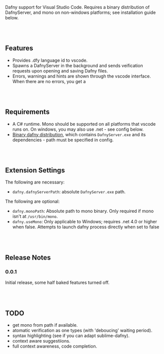 
Dafny support for Visual Studio Code.
Requires a binary distribution of DafnyServer, and mono on non-windows platforms; see installation guide below.

<br><br>
## Features

* Provides .dfy language id to vscode.
* Spawns a DafnyServer in the background and sends veification requests upon opening and saving Dafny files.
* Errors, warnings and hints are shown through the vscode interface. When there are no errors, you get a 

<br><br>
## Requirements

* A C# runtime. Mono should be supported on all platforms that vscode runs on. On windows, you may also use .net - see config below.
* [Binary dafny distribution](https://github.com/Microsoft/dafny/releases), which contains `DafnyServer.exe` and its dependencies - path must be specified in config.

<br><br>
## Extension Settings

The following are necessary:

* `dafny.dafnyServerPath`: absolute `DafnyServer.exe` path.

The following are optional:

* `dafny.monoPath`: Absolute path to mono binary. Only required if mono isn't at `/usr/bin/mono`.
* `dafny.useMono`: Only applicable to Windows; requires .net 4.0 or higher when false. Attempts to launch dafny process directly when set to false 

[//]: # "* `dafny.automaticVerification`: Verify as soon as the document is changed (default). When false, only verify on save."
[//]: # "* `dafny.automaticVerificationDelayMS`: Delay to wait after a document change before actually sending a verification request. This is done to avoid * getting syntax errors as one is typing. Only relevant when automaticVerification is true."

<br><br>
## Release Notes

### 0.0.1
Initial release, some half baked features turned off.

<br><br>
## TODO
* get mono from path if available.
* atomatic verification as one types (with 'deboucing' waiting period).
* syntax highlighting (see if you can adapt sublime-dafny).
* context aware suggestiions.
* full context awareness, code completion.